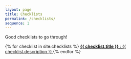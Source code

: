 ```yaml
---
layout: page
title: Checklists
permalink: /checklists/
sequence: 1
---
```


<p class="subtitle">Good checklists to go through!</p>

<nav class="panel">
  {% for checklist in site.checklists %}
 <a class="panel-block searchable" href="/port/{{ checklist.url }}">
    <span class="panel-icon">
      <i class="fas fa-book" aria-hidden="true"></i>
    </span>
    <strong>{{ checklist.title }}</strong> : {{ checklist.description }}
  </a>
  {% endfor %}
</nav>
